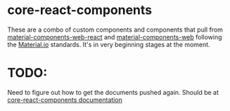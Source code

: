 # core-react-components
These are a combo of custom components and components that pull from [material-components-web-react](https://github.com/material-components/material-components-web-react) and [material-components-web](https://github.com/material-components/material-components-web/) following the [Material.io](https://material.io/) standards. It's in very beginning stages at the moment.

# TODO:
Need to figure out how to get the documents pushed again. Should be at [core-react-components documentation](https://bruquio.github.io/core-react-components)
